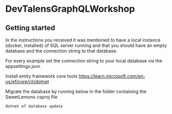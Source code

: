 # DevTalensGraphQLWorkshop

## Getting started

In the instructions you received it was mentioned to have a local instance (docker, installed) of SQL server running and that you should have an empty database and the connection string to that database.

For every example set the connection string to your local database via the appsettings.json

Install entity framework core tools https://learn.microsoft.com/en-us/ef/core/cli/dotnet

Migrate the database by running below in the folder containing the SweetLemons csproj file

```
dotnet ef database update
```
